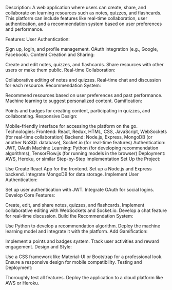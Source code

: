Description:
A web application where users can create, share, and collaborate on learning resources such as notes, quizzes, and flashcards. This platform can include features like real-time collaboration, user authentication, and a recommendation system based on user preferences and performance.

Features:
User Authentication:

Sign up, login, and profile management.
OAuth integration (e.g., Google, Facebook).
Content Creation and Sharing:

Create and edit notes, quizzes, and flashcards.
Share resources with other users or make them public.
Real-time Collaboration:

Collaborative editing of notes and quizzes.
Real-time chat and discussion for each resource.
Recommendation System:

Recommend resources based on user preferences and past performance.
Machine learning to suggest personalized content.
Gamification:

Points and badges for creating content, participating in quizzes, and collaborating.
Responsive Design:

Mobile-friendly interface for accessing the platform on the go.
Technologies:
Frontend: React, Redux, HTML, CSS, JavaScript, WebSockets (for real-time collaboration)
Backend: Node.js, Express, MongoDB (or another NoSQL database), Socket.io (for real-time features)
Authentication: JWT, OAuth
Machine Learning: Python (for developing recommendation algorithms), TensorFlow.js (for running models in the browser)
Deployment: AWS, Heroku, or similar
Step-by-Step Implementation
Set Up the Project:

Use Create React App for the frontend.
Set up a Node.js and Express backend.
Integrate MongoDB for data storage.
Implement User Authentication:

Set up user authentication with JWT.
Integrate OAuth for social logins.
Develop Core Features:

Create, edit, and share notes, quizzes, and flashcards.
Implement collaborative editing with WebSockets and Socket.io.
Develop a chat feature for real-time discussion.
Build the Recommendation System:

Use Python to develop a recommendation algorithm.
Deploy the machine learning model and integrate it with the platform.
Add Gamification:

Implement a points and badges system.
Track user activities and reward engagement.
Design and Style:

Use a CSS framework like Material-UI or Bootstrap for a professional look.
Ensure a responsive design for mobile compatibility.
Testing and Deployment:

Thoroughly test all features.
Deploy the application to a cloud platform like AWS or Heroku.
